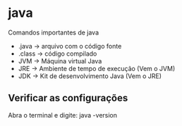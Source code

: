 # java
Comandos importantes de java

- .java -> arquivo com o código fonte
- .class -> código compilado
- JVM -> Máquina virtual Java
- JRE -> Ambiente de tempo de execução (Vem o JVM)
- JDK -> Kit de desenvolvimento Java (Vem o JRE)




## Verificar as configurações
Abra o terminal e digite: 
java -version
